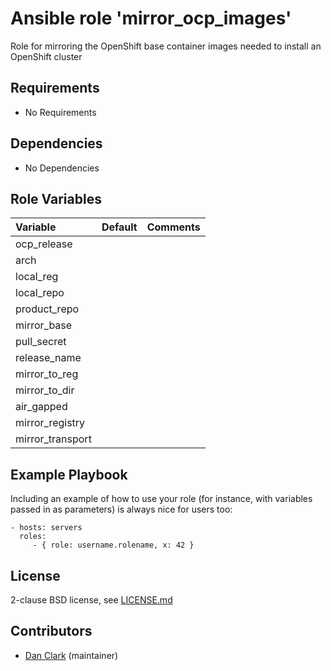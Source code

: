 # Ansible role 'mirror_ocp_images'

Role for mirroring the OpenShift base container images needed to install an OpenShift cluster

## Requirements

- No Requirements

## Dependencies

- No Dependencies

## Role Variables

| Variable             | Default                       | Comments                                                                                |
| :---                 | :---                          | :---                                                                                    |
| ocp_release          |
| arch                 |
| local_reg            |
| local_repo           |
| product_repo         |
| mirror_base          |
| pull_secret          |
| release_name         |
| mirror_to_reg        |
| mirror_to_dir        |
| air_gapped           |
| mirror_registry      |
| mirror_transport     |

Example Playbook
----------------

Including an example of how to use your role (for instance, with variables passed in as parameters) is always nice for users too:

    - hosts: servers
      roles:
         - { role: username.rolename, x: 42 }

## License

2-clause BSD license, see [LICENSE.md](LICENSE.md)

## Contributors

- [Dan Clark](https://github.com/dmc5179/) (maintainer)
